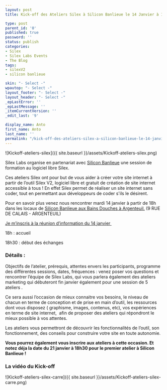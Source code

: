 ```yaml
---
layout: post
title: Kick-off des Ateliers Silex à Silicon Banlieue le 14 Janvier à 18H

type: post
parent_id: '0'
published: true
password: ''
status: publish
categories:
- Silex
- Silex Labs Events
- The Blog
tags:
- silexV2
- silicon banlieue

skin: "- Select -"
wpautop: "- Select -"
layout_footer: "- Select -"
layout_header: "- Select -"
_epLastError: ''
_epLastMessage: ''
_itemCurrentVersion: ''
_edit_last: '9'

display_name: Anto
first_name: Anto
last_name: ''
permalink: "/kick-off-des-ateliers-silex-a-silicon-banlieue-le-14-janvier-a-18h/"
---
```


![Kickoff-ateliers-silex]({{ site.baseurl }}/assets/Kickoff-ateliers-silex.png)

Silex Labs organise en partenariat avec [Silicon Banlieue](http://www.siliconbanlieue.fr/ "Silicon Banlieue") une session de formation au logiciel libre Silex.

Ces ateliers Silex ont pour but de vous aider à créer votre site internet à partir de l’outil Silex V2, logiciel libre et gratuit de création de site internet accessible à tous ! En effet Silex permet de réaliser un site internet sans coder, tout en permettant aux développeurs de coder s'ils le désirent.

Pour en savoir plus venez nous rencontrer mardi 14 janvier à partir de 18h dans les locaux de [Silicon Banlieue aux Bains Douches à Argenteuil.](http://www.siliconbanlieue.fr/contact/ "Silicon Banlieue Contact") (9 RUE DE CALAIS - ARGENTEUIL)

[Je m’inscris à la réunion d’information du 14 janvier ](http://bit.ly/1acCTF6SL "Eventbrite Kick Off ateliers Silex")

18h
: accueil

18h30
: début des échanges

### **Détails :**

Objectifs de l’atelier, prérequis, attentes envers les participants, programme des différentes sessions, dates, fréquences
: venez poser vos questions et rencontrer l’équipe de Silex Labs, qui vous parlera également des ateliers marketing qui débuteront fin janvier également pour une session de 5 ateliers .

Ce sera aussi l’occasion de mieux connaitre vos besoins, le niveau de chacun en terme de conception et de prise en main d’outil, les ressources dont vous disposez ( graphisme, images, contenus, etc), vos expériences en terme de site internet,  afin de proposer des ateliers qui répondront le mieux possible à vos attentes.

Les ateliers vous permettront de découvrir les fonctionnalités de l’outil, son fonctionnement, des conseils pour construire votre site en toute autonomie.

**Vous pourrez également vous inscrire aux ateliers à cette occasion. Et notez déja la date du 21 janvier à 18h30 pour le premier atelier à Silicon Banlieue !**

### **La vidéo du Kick-off**

![Kickoff-ateliers-silex-carre]({{ site.baseurl }}/assets/Kickoff-ateliers-silex-carre.png)